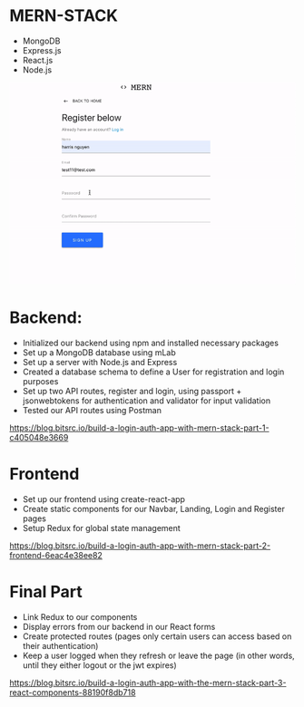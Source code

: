 # MERN-STACK
- MongoDB
- Express.js
- React.js
- Node.js

![MERN-STACK](gif.gif)

# Backend:
- Initialized our backend using npm and installed necessary packages
- Set up a MongoDB database using mLab
- Set up a server with Node.js and Express
- Created a database schema to define a User for registration and login purposes
- Set up two API routes, register and login, using passport + jsonwebtokens for authentication and validator for input validation
- Tested our API routes using Postman

https://blog.bitsrc.io/build-a-login-auth-app-with-mern-stack-part-1-c405048e3669

# Frontend
- Set up our frontend using create-react-app
- Create static components for our Navbar, Landing, Login and Register pages
- Setup Redux for global state management

https://blog.bitsrc.io/build-a-login-auth-app-with-mern-stack-part-2-frontend-6eac4e38ee82

# Final Part
- Link Redux to our components
- Display errors from our backend in our React forms
- Create protected routes (pages only certain users can access based on their authentication)
- Keep a user logged when they refresh or leave the page (in other words, until they either logout or the jwt expires)

https://blog.bitsrc.io/build-a-login-auth-app-with-the-mern-stack-part-3-react-components-88190f8db718
